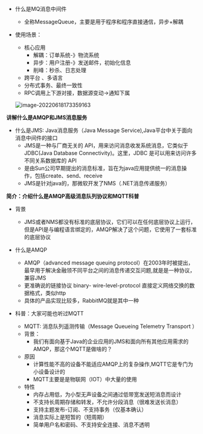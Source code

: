 - 什么是MQ消息中间件
  - 全称MessageQueue，主要是用于程序和程序直接通信，异步+解耦



- 使用场景：

  - 核心应用
    - 解耦：订单系统-》物流系统
    - 异步：用户注册-》发送邮件，初始化信息
    - 削峰：秒杀、日志处理
  - 跨平台 、多语言
  - 分布式事务、最终一致性
  - RPC调用上下游对接，数据源变动->通知下属

  ![image-20220618173359163](C:\Users\田付成\AppData\Roaming\Typora\typora-user-images\image-20220618173359163.png)



**讲解什么是AMQP和JMS消息服务**

- 什么是JMS: Java消息服务（Java Message Service),Java平台中关于面向消息中间件的接口
  - JMS是一种与厂商无关的 API，用来访问消息收发系统消息，它类似于JDBC(Java Database Connectivity)。这里，JDBC 是可以用来访问许多不同关系数据库的 API
  - 是由Sun公司早期提出的消息标准，旨在为java应用提供统一的消息操作，包括create、send、receive
  - JMS是针对java的，那微软开发了NMS（.NET消息传递服务）



**简介：介绍什么是AMQP高级消息队列协议和MQTT科普**

- 背景
  - JMS或者NMS都没有标准的底层协议，它们可以在任何底层协议上运行，但是API是与编程语言绑定的，AMQP解决了这个问题，它使用了一套标准的底层协议



- 什么是AMQP
  - AMQP（advanced message queuing protocol）在2003年时被提出，最早用于解决金融领不同平台之间的消息传递交互问题,就是是一种协议，兼容JMS
  - 更准确说的链接协议 binary- wire-level-protocol 直接定义网络交换的数据格式，类似http
  - 具体的产品实现比较多，RabbitMQ就是其中一种





- 科普：大家可能也听过MQTT
  - MQTT: 消息队列遥测传输（Message Queueing Telemetry Transport ）
  - 背景：
    - 我们有面向基于Java的企业应用的JMS和面向所有其他应用需求的AMQP，那这个MQTT是做啥的？
  - 原因
    - 计算性能不高的设备不能适应AMQP上的复杂操作,MQTT它是专门为小设备设计的
    - MQTT主要是是物联网（IOT）中大量的使用
  - 特性
    - 内存占用低，为小型无声设备之间通过低带宽发送短消息而设计
    - 不支持长周期存储和转发，不允许分段消息（很难发送长消息）
    - 支持主题发布-订阅、不支持事务（仅基本确认）
    - 消息实际上是短暂的（短周期）
    - 简单用户名和密码、不支持安全连接、消息不透明











  

















